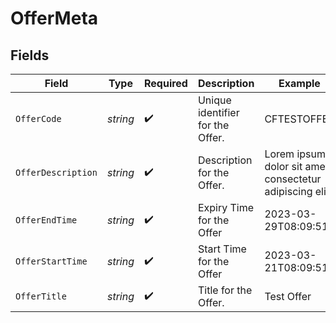 # OfferMeta


## Fields

| Field                                                   | Type                                                    | Required                                                | Description                                             | Example                                                 |
| ------------------------------------------------------- | ------------------------------------------------------- | ------------------------------------------------------- | ------------------------------------------------------- | ------------------------------------------------------- |
| `OfferCode`                                             | *string*                                                | :heavy_check_mark:                                      | Unique identifier for the Offer.                        | CFTESTOFFER                                             |
| `OfferDescription`                                      | *string*                                                | :heavy_check_mark:                                      | Description for the Offer.                              | Lorem ipsum dolor sit amet, consectetur adipiscing elit |
| `OfferEndTime`                                          | *string*                                                | :heavy_check_mark:                                      | Expiry Time for the Offer                               | 2023-03-29T08:09:51Z                                    |
| `OfferStartTime`                                        | *string*                                                | :heavy_check_mark:                                      | Start Time for the Offer                                | 2023-03-21T08:09:51Z                                    |
| `OfferTitle`                                            | *string*                                                | :heavy_check_mark:                                      | Title for the Offer.                                    | Test Offer                                              |